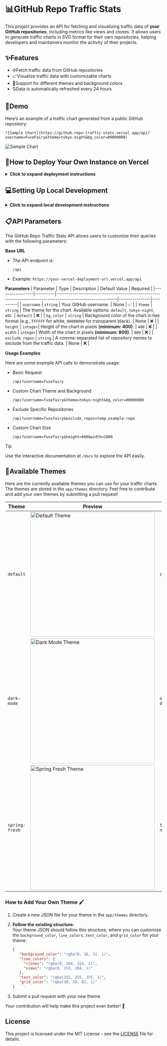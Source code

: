 # 📊GitHub Repo Traffic Stats

This project provides an API for fetching and visualizing traffic data of **your GitHub repositories**, including metrics like views and clones. It allows users to generate traffic charts in SVG format for their own repositories, helping developers and maintainers monitor the activity of their projects.

## ✨Features
- 🌐Fetch traffic data from GitHub repositories
- 📈Visualize traffic data with customizable charts
- 🎨Support for different themes and background colors
- 🔃Data is automatically refreshed every 24 hours

## 🌟Demo
Here’s an example of a traffic chart generated from a public GitHub repository:
```
![Sample Chart](https://github-repo-traffic-stats.vercel.app/api?username=FuseFairy&theme=tokyo-night&bg_color=00000000)
```
![Sample Chart](https://github-repo-traffic-stats.vercel.app/api?username=FuseFairy&theme=tokyo-night&bg_color=00000000)

## 🚀How to Deploy Your Own Instance on Vercel
<details>
  <summary><strong>Click to expand deployment instructions</strong></summary>

  ### 1. Sign in to Vercel
  - Visit [vercel.com](https://vercel.com).
  - Click **Log in** and choose **Continue with GitHub**.
  - Authorize Vercel to access your GitHub account if prompted.
  
  ### 2. Fork the Repository
  - Go to the GitHub repository for this project.
  - Click **Fork** in the upper-right corner to create your own copy.
  
  ### 3. Import the Project to Vercel
  - Go to your Vercel dashboard.
  - Click **New Project**, then choose **Continue with GitHub**.
  - Find the forked repository and click **Import**.
    - Alternatively, you can import a third-party repository by selecting **Import Third-Party Git Repository**.
  
  ### 4. Create a Personal Access Token
  - Go to [Personal access tokens (classic) page](https://github.com/settings/tokens).
  - Create a **Personal access tokens (classic)** with **repo** and **user** permissions to access repository stats.
  
  ### 5. Set the Personal Access Token in Vercel Environment Variables
  - Add a new environment variable when Configure Project:
    - **Name**: `GITHUB_TOKEN`
    - **Value**: Your personal access token
  
  ### 6. Deploy the Project
  - Click **Deploy** in Vercel and wait for the deployment process to finish.
  - Once complete, you can find your project’s domain under the **Domains** section in the Vercel dashboard.
  
  ### 7. Use the API
  - The API is now live! You can start using it by accessing the provided domain to fetch and display traffic data for your GitHub repositories.
</details>

## 💻Setting Up Local Development
<details> 
  <summary><strong>Click to expand local development instructions</strong></summary>

  **Python 3.12+** is required to run this project.

  ### 1. Clone the Repository
  ```
  git clone https://github.com/FuseFairy/github-repo-traffic-stats.git
  ```

  ### 2. Navigate to the Project Directory
  ```
  cd github-repo-traffic-stats
  ```

  ### 3. Install Dependencies
  ```
  pip install -r requirements.txt
  pip install uvicorn
  ```

  ### 4. Set Up Environment Variables
  Create a `.env` file in the project directory and add your **GitHub Personal Access Token**
  ```
  GITHUB_TOKEN=<your_personal_access_token>
  ```

  ### 5. Run the Application
  Start the FastAPI server locally:
  ```
  uvicorn app.main:app --reload
  ```
  By default, the application will be available at `http://127.0.0.1:8000` (localhost on port 8000).
  
  If you've modified the `--host` or `--port` parameters in the command, the server will run on the specified address and port. Adjust your browser or API client accordingly. For example:
  ```
  uvicorn app.main:app --host 0.0.0.0 --port 9000
  ```
  The application would then be accessible at `http://<your-ip>:9000`.
  
  ### 6. Test the API
  Open your browser or an API client like Postman to test the API.
  - The API base URL will be the same as the one configured in your uvicorn command.
  - Access the API documentation at `/docs` (e.g., `http://127.0.0.1:8000/docs`) to interact with the available endpoints.
</details>

## 📋API Parameters
The GitHub Repo Traffic Stats API allows users to customize their queries with the following parameters:

**Base URL**
- The API endpoint is:
  ```
  /api
  ```
- Example: `https://your-vercel-deployment-url.vercel.app/api`

**Parameters**
| Parameter       | Type     | Description                                                                                                | Default Value  | Required |
|-----------------|----------|------------------------------------------------------------------------------------------------------------|----------------|----------|
| `username`      | `string` | Your GitHub username.                                                                                      | None           | ✅      |
| `theme`         | `string` | The theme for the chart. Available options: `default`, `tokyo-night`, etc.                                 | `default`      | ❌      |
| `bg_color`      | `string` | Background color of the chart in hex format (e.g., `FFFFFF` for white, `00000000` for transparent black).  | None           | ❌      |
| `height`        | `integer`| Height of the chart in pixels **(minimum: 400)**.                                                          | `400`          | ❌      |
| `width`         | `integer`| Width of the chart in pixels **(minimum: 800)**.                                                           | `800`          | ❌      |
| `exclude_repos` | `string` | A comma-separated list of repository names to exclude from the traffic data.                               | None           | ❌      |

**Usage Examples**

Here are some example API calls to demonstrate usage:
- Basic Request
  ```
  /api?username=fusefairy
  ```
- Custom Chart Theme and Background
  ```
  /api?username=fusefairy&theme=tokyo-night&bg_color=00000000
  ```
- Exclude Specific Repositories
  ```
  /api?username=fusefairy&exclude_repos=temp,example-repo
  ```
- Custom Chart Size
  ```
  /api?username=fusefairy&height=600&width=1000
  ```
> [!TIP]
> Use the interactive documentation at `/docs` to explore the API easily.

## 🎨Available Themes

Here are the currently available themes you can use for your traffic charts. The themes are stored in the `app/themes` directory. Feel free to contribute and add your own themes by submitting a pull request!


| Theme         | Preview                                                                         | Theme         | Preview                                                                             |
|---------------|---------------------------------------------------------------------------------------------|---------------|-----------------------------------------------------------------------------------------------|
| `default`     | <img src="https://github-repo-traffic-stats.vercel.app/api?username=FuseFairy" alt="Default Theme" width="400" />     | `cyberpunk`   | <img src="https://github-repo-traffic-stats.vercel.app/api?username=FuseFairy&theme=cyberpunk" alt="Cyberpunk Theme" width="400" />      |
| `dark-mode`   | <img src="https://github-repo-traffic-stats.vercel.app/api?username=FuseFairy&theme=dark-mode" alt="Dark Mode Theme" width="400" />   | `ocean-depth` | <img src="https://github-repo-traffic-stats.vercel.app/api?username=FuseFairy&theme=ocean-depth" alt="Ocean Depth Theme" width="400" />  |
| `spring-fresh`| <img src="https://github-repo-traffic-stats.vercel.app/api?username=FuseFairy&theme=spring-fresh" alt="Spring Fresh Theme" width="400" /> | `tokyo-night` | <img src="https://github-repo-traffic-stats.vercel.app/api?username=FuseFairy&theme=tokyo-night" alt="Tokyo Night Theme" width="400" />  |


### How to Add Your Own Theme 🖌️

1. Create a new JSON file for your theme in the `app/themes` directory.
2. **Follow the existing structure**:  
   Your theme JSON should follow this structure, where you can customize the `background_color`, `line_colors`, `text_color`, and `grid_color` for your theme:

   ```json
   {
      "background_color": "rgba(0, 26, 51, 1)",
      "line_colors": {
        "clones": "rgba(0, 204, 255, 1)",
        "views": "rgba(0, 255, 204, 1)"
      },
      "text_color": "rgba(255, 255, 255, 1)",
      "grid_color": "rgba(30, 58, 81, 1)"
   }
3. Submit a pull request with your new theme.

Your contribution will help make this project even better! 🚀

## License

This project is licensed under the MIT License - see the [LICENSE](https://github.com/FuseFairy/github-repo-traffic-stats/blob/main/LICENSE) file for details.
